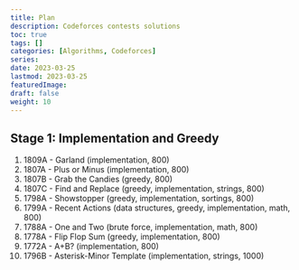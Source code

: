 ```yaml
---
title: Plan
description: Codeforces contests solutions
toc: true
tags: []
categories: [Algorithms, Codeforces]
series:
date: 2023-03-25
lastmod: 2023-03-25
featuredImage:
draft: false
weight: 10
---
```


## Stage 1: Implementation and Greedy

1. 1809A - Garland (implementation, 800)
2. 1807A - Plus or Minus (implementation, 800)
3. 1807B - Grab the Candies (greedy, 800)
4. 1807C - Find and Replace (greedy, implementation, strings, 800)
5. 1798A - Showstopper (greedy, implementation, sortings, 800)
6. 1799A - Recent Actions (data structures, greedy, implementation, math, 800)
7. 1788A - One and Two (brute force, implementation, math, 800)
8. 1778A - Flip Flop Sum (greedy, implementation, 800)
9. 1772A - A+B? (implementation, 800)
10. 1796B - Asterisk-Minor Template (implementation, strings, 1000)


<!-- 
Stage 2: Combinatorics and Geometry

1777A - Everybody Likes Good Arrays! (greedy, math, 800)
1787A - Exponential Equation (constructive algorithms, math, 800)
1777B - Emordnilap (combinatorics, greedy, math, 900)
1776L - Controllers (binary search, math, 1500)
1776A - Walking Boy (greedy, 800)
1774A - Add Plus Minus Sign (constructive algorithms, math, 800)
1773F - Football (constructive algorithms, 800)

Stage 3: Brute Force and Constructive Algorithms

1804A - Lame King (greedy, math, 800)
1794B - Not Dividing (constructive algorithms, greedy, math, 900)
1791C - Prepend and Append (implementation, two pointers, 800)
1786A1 - Non-alternating Deck (easy version) (implementation, 800)
1786A2 - Alternating Deck (hard version) (implementation, 800)
1775A1 - Gardener and the Capybaras (easy version) (brute force, constructive algorithms, implementation, 800)
1775A2 - Gardener and the Capybaras (hard version) (constructive algorithms, greedy, 900)
1772D - Absolute Sorting (constructive algorithms, math, 1400)

Stage 4: Binary Search and Two Pointers

1809B (Points on Plane, binary search, greedy, math, 1000)
1807E (Interview, binary search, implementation, interactive, 1300)
1795C (Tea Tasting, binary search, data structures, implementation, 1500)
1793C (Dora and Search, constructive algorithms, data structures, two pointers, 1200)
1792C (Min Max Sort, binary search, brute force, greedy, math, two pointers, 1500)
1788B (Sum of Two Numbers, constructive algorithms, greedy, implementation, math, probabilities, 1100)
1775B (Gardener and the Array, bitmasks, constructive algorithms, 1300)
1772B (Matrix Rotation, brute force, implementation, 800)

Stage 5 - Sorting & Binary Search

In this stage, you will learn about sorting algorithms and binary search.

Problems:

1791C (Prepend and Append, implementation, two pointers, 800)
1772D (Absolute Sorting, constructive algorithms, math, 1400)
1774B (Coloring, constructive algorithms, greedy, math, 1500)
1788B (Sum of Two Numbers, constructive algorithms, greedy, implementation, math, probabilities, 1100)
1772B (Matrix Rotation, brute force, implementation, 800)

Stage 6 - Data Structures

In this stage, you will learn about various data structures such as arrays, stacks, queues, linked lists, trees, heaps, and graphs.

Problems:

1807D (Odd Queries, data structures, implementation, 900)
1807C (Find and Replace, greedy, implementation, strings, 800)
1795C (Tea Tasting, binary search, data structures, implementation, 1500)
1790D (Matryoshkas, data structures, greedy, sortings, 1200)
1781B (Going to the Cinema, brute force, greedy, sortings, 1000)

Stage 7 - Dynamic Programming

In this stage, you will learn about dynamic programming (DP) - a technique for solving complex problems by breaking them down into smaller, simpler subproblems.

Problems:

1776L (Controllers, binary search, math, 1500)
1793C (Dora and Search, constructive algorithms, data structures, two pointers, 1200)
1809C (Sum on Subarrays, constructive algorithms, greedy, math, 1500)
1807G1 (Subsequence Addition (Easy Version), brute force, dp, greedy, implementation, sortings, 1100)
1807G2 (Subsequence Addition (Hard Version), dp, greedy, implementation, sortings, 1100)

Stage 8 - Advanced Algorithms

In this stage, you will learn about advanced algorithms such as graph algorithms, string algorithms, and probability theory.

Problems:

1775B (Gardener and the Array, bitmasks, constructive algorithms, 1300)
1789B (Serval and Inversion Magic, brute force, implementation, strings, two pointers, 800)
1792C (Min Max Sort, binary search, brute force, greedy, math, two pointers, 1500)
1775A1 (Gardener and the Capybaras (Easy Version), brute force, constructive algorithms, implementation, 800)
1775A2 (Gardener and the Capybaras (Hard Version), constructive algorithms, greedy, 900)

Stage 9 - Final Stage

In this stage, you will solve some of the most challenging problems on the list.

Problems:

1787B (Number Factorization, greedy, math, number theory, 1100)
1774C (Ice and Fire, constructive algorithms, dp, greedy, 1300)
1772C (Different Differences, constructive algorithms, greedy, math, 1000)
1804C (Pull Your Luck, brute force, greedy, math, number theory, 1500)
1799B (Equalize by Divide, brute force, constructive algorithms, greedy, math, 1200)
1780B (GCD Partition, brute force, greedy, math, number theory, 1100) -->